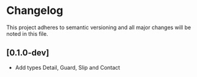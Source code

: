 # Changelog

This project adheres to semantic versioning and all major changes will
be noted in this file.

## [0.1.0-dev]

- Add types Detail, Guard, Slip and Contact
